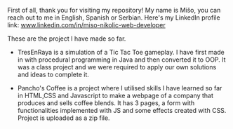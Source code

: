 First of all, thank you for visiting my repository!
My name is Mišo, you can reach out to me in English, Spanish or Serbian.
Here's my LinkedIn profile link: www.linkedin.com/in/miso-nikolic-web-developer

These are the project I have made so far.

 + TresEnRaya is a simulation of a Tic Tac Toe gameplay. I have first made in with procedural programming in Java and then converted it to OOP.
   It was a class project and we were required to apply our own solutions and ideas to complete it.

+ Pancho's Coffee is a project where I utilised skills I have learned so far in HTML,CSS and Javascript to make a webpage of a company that produces and sells coffee blends.
  It has 3 pages, a form with functionalities implemented with JS and some effects created with CSS. Project is uploaded as a zip file.
